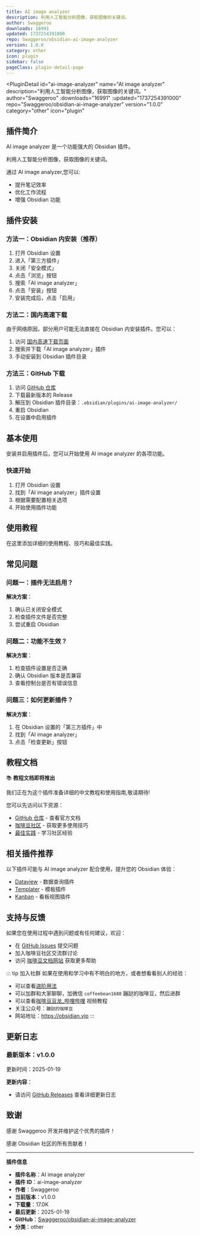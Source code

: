 ```yaml
---
title: AI image analyzer
description: 利用人工智能分析图像，获取图像的关键词。
author: Swaggeroo
downloads: 16991
updated: 1737254391000
repo: Swaggeroo/obsidian-ai-image-analyzer
version: 1.0.0
category: other
icon: plugin
sidebar: false
pageClass: plugin-detail-page
---
```


<PluginDetail
  id="ai-image-analyzer"
  name="AI image analyzer"
  description="利用人工智能分析图像，获取图像的关键词。"
  author="Swaggeroo"
  :downloads="16991"
  :updated="1737254391000"
  repo="Swaggeroo/obsidian-ai-image-analyzer"
  version="1.0.0"
  category="other"
  icon="plugin"
>

<!-- AUTO_GENERATED_START -->
## 插件简介

AI image analyzer 是一个功能强大的 Obsidian 插件。

利用人工智能分析图像，获取图像的关键词。

通过 AI image analyzer,您可以:

- 提升笔记效率
- 优化工作流程
- 增强 Obsidian 功能

<!-- AUTO_GENERATED_END -->

<!-- AUTO_GENERATED_START -->
## 插件安装

### 方法一：Obsidian 内安装（推荐）

1. 打开 Obsidian 设置
2. 进入「第三方插件」
3. 关闭「安全模式」
4. 点击「浏览」按钮
5. 搜索「AI image analyzer」
6. 点击「安装」按钮
7. 安装完成后，点击「启用」

### 方法二：国内高速下载

由于网络原因，部分用户可能无法直接在 Obsidian 内安装插件。您可以：

1. 访问 [国内高速下载页面](/zh/documentation/obsidian-plugins-download.html)
2. 搜索并下载「AI image analyzer」插件
3. 手动安装到 Obsidian 插件目录

### 方法三：GitHub 下载

1. 访问 [GitHub 仓库](https://github.com/Swaggeroo/obsidian-ai-image-analyzer)
2. 下载最新版本的 Release
3. 解压到 Obsidian 插件目录：`.obsidian/plugins/ai-image-analyzer/`
4. 重启 Obsidian
5. 在设置中启用插件

## 基本使用

安装并启用插件后，您可以开始使用 AI image analyzer 的各项功能。

### 快速开始

1. 打开 Obsidian 设置
2. 找到「AI image analyzer」插件设置
3. 根据需要配置相关选项
4. 开始使用插件功能

<!-- AUTO_GENERATED_END -->

<!-- CUSTOM_CONTENT_START:tutorial -->
## 使用教程

在这里添加详细的使用教程、技巧和最佳实践。

<!-- CUSTOM_CONTENT_END:tutorial -->

<!-- SHARED_CONTENT_START -->
## 常见问题

### 问题一：插件无法启用？

**解决方案**：
1. 确认已关闭安全模式
2. 检查插件文件是否完整
3. 尝试重启 Obsidian

### 问题二：功能不生效？

**解决方案**：
1. 检查插件设置是否正确
2. 确认 Obsidian 版本是否兼容
3. 查看控制台是否有错误信息

### 问题三：如何更新插件？

**解决方案**：
1. 在 Obsidian 设置的「第三方插件」中
2. 找到「AI image analyzer」
3. 点击「检查更新」按钮

## 教程文档

📚 **教程文档即将推出**

我们正在为这个插件准备详细的中文教程和使用指南,敬请期待!

您可以先访问以下资源：
- [GitHub 仓库](https://github.com/Swaggeroo/obsidian-ai-image-analyzer) - 查看官方文档
- [咖啡豆社区](/zh/bases/) - 获取更多使用技巧
- [最佳实践](/zh/best-practices/) - 学习社区经验

## 相关插件推荐

以下插件可能与 AI image analyzer 配合使用，提升您的 Obsidian 体验：

- [Dataview](/zh/plugins/dataview.html) - 数据查询插件
- [Templater](/zh/plugins/templater-obsidian.html) - 模板插件
- [Kanban](/zh/plugins/obsidian-kanban.html) - 看板视图插件

## 支持与反馈

如果您在使用过程中遇到问题或有任何建议，欢迎：

- 在 [GitHub Issues](https://github.com/Swaggeroo/obsidian-ai-image-analyzer/issues) 提交问题
- 加入咖啡豆社区交流群讨论
- 访问 [咖啡豆文档网站](https://obsidian.vip) 获取更多帮助

::: tip 加入社群
如果在使用和学习中有不明白的地方，或者想看看别人的经验：
- 可以查看[进阶用法](/zh/advanced)
- 可以加群和大家聊聊，加微信 `coffeebean1688` 蹦跶的咖啡豆，然后进群
- 可以查看[咖啡豆豆龙_哔哩哔哩](https://space.bilibili.com/618777356) 视频教程
- 关注公众号：`蹦跶的咖啡豆`
- 网站地址：https://obsidian.vip
:::
<!-- SHARED_CONTENT_END -->

<!-- AUTO_GENERATED_START -->
## 更新日志

### 最新版本：v1.0.0

更新时间：2025-01-19

**更新内容**：
- 请访问 [GitHub Releases](https://github.com/Swaggeroo/obsidian-ai-image-analyzer/releases) 查看详细更新日志

## 致谢

感谢 Swaggeroo 开发并维护这个优秀的插件！

感谢 Obsidian 社区的所有贡献者！

---

**插件信息**
- **插件名称**：AI image analyzer
- **插件 ID**：ai-image-analyzer
- **作者**：Swaggeroo
- **当前版本**：v1.0.0
- **下载量**：17.0K
- **最后更新**：2025-01-19
- **GitHub**：[Swaggeroo/obsidian-ai-image-analyzer](https://github.com/Swaggeroo/obsidian-ai-image-analyzer)
- **分类**：other
<!-- AUTO_GENERATED_END -->

</PluginDetail>

